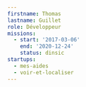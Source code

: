 ```yaml
---
firstname: Thomas
lastname: Guillet
role: Développeur
missions:
  - start: '2017-03-06'
    end: '2020-12-24'
    status: dinsic
startups:
  - mes-aides
  - voir-et-localiser
---
```


